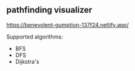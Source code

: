 ## pathfinding visualizer ##

https://benevolent-gumption-137f24.netlify.app/

Supported algorithms:
* BFS
* DFS
* Dijkstra's
